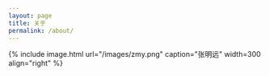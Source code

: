 ```yaml
---
layout: page
title: 关于
permalink: /about/
---
```


{% include image.html url="/images/zmy.png" caption="张明远" width=300 align="right" %}
